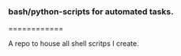 ### bash/python-scripts for automated tasks. 
============

 A repo to house all shell scritps I create. 


